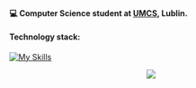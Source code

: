 <!--
**fsociety010101/fsociety010101** is a ✨ _special_ ✨ repository because its `README.md` (this file) appears on your GitHub profile.

Here are some ideas to get you started:

- 🔭 I’m currently working on ...
- 🌱 I’m currently learning ...
- 👯 I’m looking to collaborate on ...
- 🤔 I’m looking for help with ...
- 💬 Ask me about ...
- 📫 How to reach me: ...
- 😄 Pronouns: ...
- ⚡ Fun fact: ...
-->

<!-- <h1 align="center"><b> Hello! </b><img src="https://media.giphy.com/media/hvRJCLFzcasrR4ia7z/giphy.gif" width="35"></h1> -->

#### 💻 Computer Science student at [UMCS](https://www.umcs.pl/pl/wydzial-matematyki-fizyki-i-informatyki-umcs-w-lublinie,46.htm), Lublin. 

#### Technology stack:
[![My Skills](https://skillicons.dev/icons?i=c,cpp,git,docker,swift,ts,js,html,css,react,mysql,postman,linux)](https://skillicons.dev)

<p align="center">
  <a href="https://skillicons.dev">
    <img src="https://skillicons.dev/icons?i=c,cpp,git,docker,swift,ts,js,html,css,tailwind,react,mysql,postman,linux" />
  </a>
</p>

